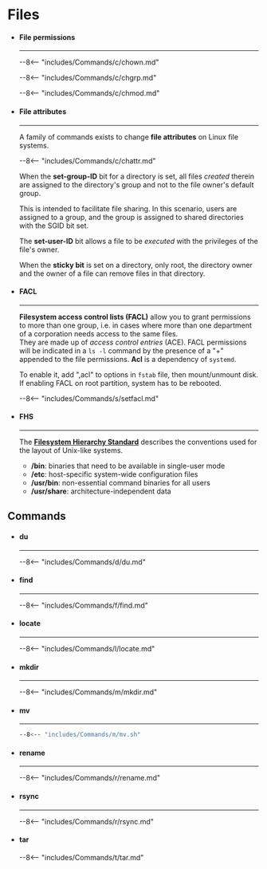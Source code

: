 # Files

<div class="grid cards" markdown>

-   #### File permissions

    ---

    --8<-- "includes/Commands/c/chown.md"

    --8<-- "includes/Commands/c/chgrp.md"

    --8<-- "includes/Commands/c/chmod.md"


-   #### File attributes

    ---

    A family of commands exists to change **file attributes** on Linux file systems.

    --8<-- "includes/Commands/c/chattr.md"

    When the **set-group-ID** bit for a directory is set, all files *created* therein are assigned to the directory's group and not to the file owner's default group.
    
    This is intended to facilitate file sharing.
    In this scenario, users are assigned to a group, and the group is assigned to shared directories with the SGID bit set.

    The **set-user-ID** bit allows a file to be *executed* with the privileges of the file's owner.

    When the **sticky bit** is set on a directory, only root, the directory owner and the owner of a file can remove files in that directory.

-   #### FACL

    ---

    **Filesystem access control lists (FACL)** allow you to grant permissions to more than one group, i.e. in cases where more than one department of a corporation needs access to the same files.  
    They are made up of _access control entries_ (ACE). 
    FACL permissions will be indicated in a `ls -l` command by the presence of a "+" appended to the file permissions. 
    **Acl** is a dependency of `systemd`.

    To enable it, add ",acl" to options in `fstab` file, then mount/unmount disk. If enabling FACL on root partition, system has to be rebooted.

    --8<-- "includes/Commands/s/setfacl.md"


-   #### FHS

    ---

    The [**Filesystem Hierarchy Standard**](https://en.wikipedia.org/wiki/Filesystem_Hierarchy_Standard) describes the conventions used for the layout of Unix-like systems.

    - **/bin**: binaries that need to be available in single-user mode
    - **/etc**: host-specific system-wide configuration files
    - **/usr/bin**: non-essential command binaries for all users
    - **/usr/share**: architecture-independent data

</div>

## Commands

<div class="grid cards" markdown>


-   #### du

    ---

    --8<-- "includes/Commands/d/du.md"

-   #### find

    ---

    --8<-- "includes/Commands/f/find.md"

-   #### locate

    ---

    --8<-- "includes/Commands/l/locate.md"

-   #### mkdir

    ---

    --8<-- "includes/Commands/m/mkdir.md"

-   #### mv

    ---

    ```sh
    --8<-- "includes/Commands/m/mv.sh"
    ```

-   #### rename

    ---

    --8<-- "includes/Commands/r/rename.md"

-   #### rsync

    ---

    --8<-- "includes/Commands/r/rsync.md"

-   #### tar

    --8<-- "includes/Commands/t/tar.md"

</div>
